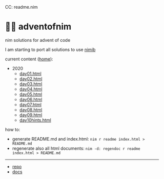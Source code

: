CC: readme.nim
# 🎄👑 adventofnim

nim solutions for advent of code

I am starting to port all solutions to use [nimib](https://github.com/pietroppeter/nimib)

current content ([home](index.html)):
* 2020
  - [day01.html](https://pietroppeter.github.io/adventofnim/2020/day01.html)
  - [day02.html](https://pietroppeter.github.io/adventofnim/2020/day02.html)
  - [day03.html](https://pietroppeter.github.io/adventofnim/2020/day03.html)
  - [day04.html](https://pietroppeter.github.io/adventofnim/2020/day04.html)
  - [day05.html](https://pietroppeter.github.io/adventofnim/2020/day05.html)
  - [day06.html](https://pietroppeter.github.io/adventofnim/2020/day06.html)
  - [day07.html](https://pietroppeter.github.io/adventofnim/2020/day07.html)
  - [day08.html](https://pietroppeter.github.io/adventofnim/2020/day08.html)
  - [day09.html](https://pietroppeter.github.io/adventofnim/2020/day09.html)
  - [day10hints.html](https://pietroppeter.github.io/adventofnim/2020/day10hints.html)

how to:

* generate README.md and index.html: `nim r readme index.html > README.md`
* regenerate also all html documents: `nim -d: regendoc r readme index.html > README.md`

---

* [repo](https://github.com/pietroppeter/adventofnim/)
* [docs](https://pietroppeter.github.io/adventofnim/)

